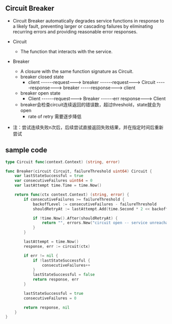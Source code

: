 

## Circuit Breaker
+ Circuit Breaker automatically degrades service functions in response to a likely fault, preventing larger or cascading failures by eliminating recurring errors and providing reasonable error responses.

+ Circuit
    + The function that interacts with the service.

+ Breaker
    + A closure with the same function signature as Circuit.
    + breaker closed state
        + client ------request---> breaker ------request---> Circuit -----response---> breaker -----response---> client
    + breaker open state
        + Client ------request---> Breaker ------err response---> Client
    + breaker会检查circuit连续返回的错误数，超过threshold，state就会为open
        + rate of retry 需要逐步降低

+ 注：尝试连续失败n次后，后续尝试直接返回失败结果，并在指定时间后重新尝试

## sample code

```go
type Circuit func(context.Context) (string, error)

func Breaker(circuit Circuit, failureThreshold uint64) Circuit {
    var lastStateSuccessful = true
    var consecutiveFailures uint64 = 0
    var lastAttempt time.Time = time.Now()

    return func(ctx context.Context) (string, error) {
        if consecutiveFailures >= failureThreshold {
            backoffLevel := consecutiveFailures - failureThreshold
            shouldRetryAt := lastAttempt.Add(time.Second * 2 << backoffLevel)

            if !time.Now().After(shouldRetryAt) {
                return "", errors.New("circuit open -- service unreachable")
            }
        }

        lastAttempt = time.Now()
        response, err := circuit(ctx)

        if err != nil {
            if !lastStateSuccessful {
                consecutiveFailures++
            }
            lastStateSuccessful = false
            return response, err
        }

        lastStateSuccessful = true
        consecutiveFailures = 0

        return response, nil
    }
}
```
